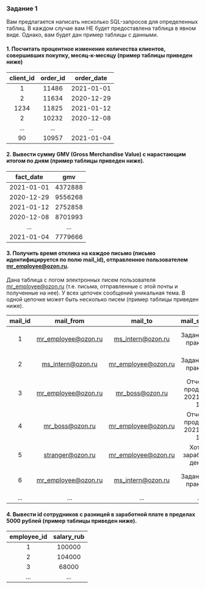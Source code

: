 ### Задание 1
Вам предлагается написать несколько SQL-запросов для определенных таблиц. В каждом случае вам НЕ будет предоставлена таблица в явном виде. Однако, вам будет дан пример таблицы с данными.

#### 1. Посчитать процентное изменение количества клиентов, совершивших покупку, месяц-к-месяцу (пример таблицы приведен ниже)

| client_id | order_id | order_date  |
| :-------: | :-------: | :------------: |
| 1           | 11486    | 2021-01-01 |
| 2           | 11634    | 2020-12-29 |
| 1234     | 11825     | 2021-01-12 |
| 2           | 10232    | 2020-12-08 |
| ...          | ...          | ...               |
| 90         | 10957     | 2021-01-04 |

#### 2. Вывести сумму GMV (Gross Merchandise Value) с нарастающим итогом по дням (пример таблицы приведен ниже).


| fact_date |     gmv       |
| :-------:   | :-------: |
| 2021-01-01 | 4372888 |
| 2020-12-29 |      9556268 |
| 2021-01-12 |      2752858 |
| 2020-12-08 |      8701993 |
| ...               |     ... |
| 2021-01-04 |      7779666 |

#### 3. Получить время отклика на каждое письмо (письмо идентифицируется по полю mail_id), отправленное пользователем mr_employee@ozon.ru.

Дана таблица с логом электронных писем пользователя mr_employee@ozon.ru (т.е. письма, отправленные с этой почты и полученные на нее). У всех цепочек сообщений уникальная тема. В одной цепочке может быть несколько писем (пример таблицы приведен ниже).

| mail_id | mail_from            | mail_to             | mail_subject                 | timestamp
| :-----: | :------------------: | :----------------:  | :--------------------------: | :--------------:   |
| 1        | mr_employee@ozon.ru | ms_intern@ozon.ru   | Задание для практики         | 2021-01-08 12:00:03 |
| 2        | ms_intern@ozon.ru   | mr_employee@ozon.ru | Задание для практики         | 2021-01-10 13:41:34 |
| 3        | mr_employee@ozon.ru | mr_boss@ozon.ru     | Отчет по продажам 2021-01-10 | 2021-01-11 15:02:57 |
| 4        | mr_boss@ozon.ru     | mr_employee@ozon.ru | Отчет по продажам 2021-01-10 | 2021-01-18 11:03:08 |
| 5        | stranger@ozon.ru    | mr_employee@ozon.ru | Хотите заработать денег?     | 2021-01-18 12:16:44 |
| 6        | mr_employee@ozon.ru | ms_intern@ozon.ru   | Задание для практики         | 2021-01-20 19:48:54 |
| ...      |  ...                | ...                 | ...                          | ...                 |

#### 4. Вывести id сотрудников с разницей в заработной плате в пределах 5000 рублей (пример таблицы приведен ниже).

| employee_id |    salary_rub |
| :-------:   | :-------: |
| 1                 |        100000 |
| 2                 |        104000 |
| 3                 |          68000 |
| ...               |                ... |
